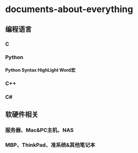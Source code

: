 # documents-about-everything

## 编程语言

### C



### Python

#### Python Syntax HighLight Word宏

### C++

### C#

## 软硬件相关

### 服务器、Mac&PC主机、NAS

### MBP、ThinkPad、准系统&其他笔记本



